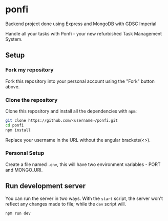 # ponfi 
Backend project done using Express and MongoDB with GDSC Imperial 

Handle all your tasks with Ponfi - your new refurbished Task Management System.

## Setup

### Fork my repository

Fork this repository into your personal account using the "Fork" button above.

### Clone the repository

Clone this repository and install all the dependencies with `npm`:

```bash
git clone https://github.com/<username>/ponfi.git
cd ponfi
npm install
```

Replace your username in the URL without the angular brackets(<>).

### Personal Setup

Create a file named `.env`, this will have two environment variables - PORT and MONGO_URI.

## Run development server

You can run the server in two ways. With the `start` script, the server won't reflect any changes made to file; while the `dev` script will.

```bash
npm run dev
```
